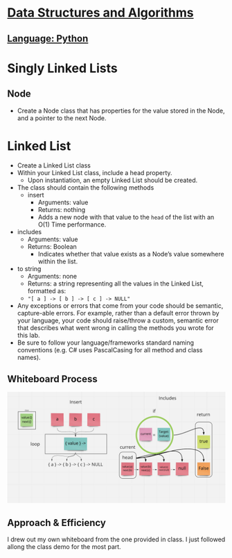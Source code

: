# [Data Structures and Algorithms](https://alsosteve.github.io/data-structures-and-algorithms/)
## [Language: Python](https://alsosteve.github.io/data-structures-and-algorithms/python/)

# Singly Linked Lists
## Node
* Create a Node class that has properties for the value stored in the Node, and a pointer to the next Node.
# Linked List
* Create a Linked List class
* Within your Linked List class, include a head property.
  * Upon instantiation, an empty Linked List should be created.
* The class should contain the following methods
  * insert
    * Arguments: value
    * Returns: nothing
    * Adds a new node with that value to the `head` of the list with an O(1) Time performance.
* includes
  * Arguments: value
  * Returns: Boolean
    * Indicates whether that value exists as a Node’s value somewhere within the list.
* to string
  * Arguments: none
  * Returns: a string representing all the values in the Linked List, formatted as:
  * `"[ a ] -> [ b ] -> [ c ] -> NULL"`
* Any exceptions or errors that come from your code should be semantic, capture-able errors. For example, rather than a default error thrown by your language, your code should raise/throw a custom, semantic error that describes what went wrong in calling the methods you wrote for this lab.
* Be sure to follow your language/frameworks standard naming conventions (e.g. C# uses PascalCasing for all method and class names).

## Whiteboard Process
![challenge01](05.png)

## Approach & Efficiency
I drew out my own whiteboard from the one provided in class. I just followed allong the class demo for the most part.
